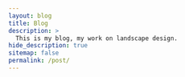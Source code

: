 ```yaml
---
layout: blog
title: Blog
description: >
  This is my blog, my work on landscape design.
hide_description: true
sitemap: false
permalink: /post/
---
```

